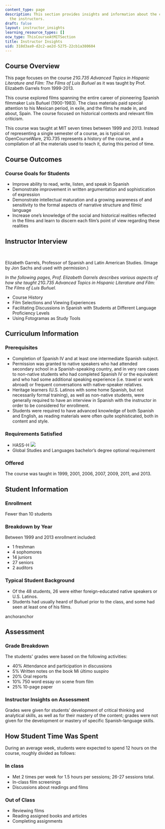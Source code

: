 ```yaml
---
content_type: page
description: This section provides insights and information about the course from
  the instructors.
draft: false
layout: instructor_insights
learning_resource_types: []
ocw_type: ThisCourseAtMITSection
title: Instructor Insights
uid: 318d3aa9-d2c2-ae2d-5275-22cb1a380604
---
```

## Course Overview

This page focuses on the course *21G.735 Advanced Topics in Hispanic Literature and Film: The Films of Luis Buñuel* as it was taught by Prof. Elizabeth Garrels from 1999-2013.

This course explored films spanning the entire career of pioneering Spanish filmmaker Luis Buñuel (1900-1983). The class materials paid special attention to his Mexican period, in exile, and the films he made in, and about, Spain. The course focused on historical contexts and relevant film criticism.

This course was taught at MIT seven times between 1999 and 2013. Instead of representing a single semester of a course, as is typical on OpenCourseWare, 21G.735 represents a history of the course, and a compilation of all the materials used to teach it, during this period of time.

## Course Outcomes

### Course Goals for Students

- Improve ability to read, write, listen, and speak in Spanish
- Demonstrate improvement in written argumentation and sophistication of expression
- Demonstrate intellectual maturation and a growing awareness of and sensitivity to the formal aspects of narrative structure and filmic language
- Increase one’s knowledge of the social and historical realities reflected in the films and learn to discern each film’s point of view regarding these realities

## Instructor Interview

 

Elizabeth Garrels, Professor of Spanish and Latin American Studies. (Image by Jon Sachs and used with permission.)

*In the following pages, Prof. Elizabeth Garrels describes various aspects of how she taught 21G.735 Advanced Topics in Hispanic Literature and Film: The Films of Luis Buñuel.*

- Course History
- Film Selections and Viewing Experiences
- Facilitating Discussions in Spanish with Students at Different Language Proficiency Levels
- Using Fotogramas as Study Tools

## Curriculum Information

### Prerequisites

- Completion of Spanish IV and at least one intermediate Spanish subject.
- Permission was granted to native speakers who had attended secondary school in a Spanish-speaking country, and in very rare cases to non-native students who had completed Spanish IV or the equivalent and who had some additional speaking experience (i.e. travel or work abroad) or frequent conversations with native-speaker relatives.
- Heritage learners (U.S. Latinos with some home Spanish, but not necessarily formal training), as well as non-native students, were generally required to have an interview in Spanish with the instructor in order to be considered for enrollment.
- Students were required to have advanced knowledge of both Spanish and English, as reading materials were often quite sophisticated, both in content and style.

### Requirements Satisfied

- HASS-H ![](/images/educator/icon-question-hass-h.png)
- Global Studies and Languages bachelor’s degree optional requirement

### Offered

The course was taught in 1999, 2001, 2006, 2007, 2009, 2011, and 2013.

## Student Information

### Enrollment

Fewer than 10 students

### Breakdown by Year

Between 1999 and 2013 enrollment included:

- 1 freshman
- 4 sophomores
- 14 juniors
- 27 seniors
- 2 auditors

### Typical Student Background

- Of the 48 students, 26 were either foreign-educated native speakers or U.S. Latinos.
- Students had usually heard of Buñuel prior to the class, and some had seen at least one of his films.

anchoranchor

## Assessment

### Grade Breakdown

The students' grades were based on the following activities:

- 40% Attendance and participation in discussions
- 5% Written notes on the book Mi último suspiro
- 20% Oral reports
- 10% 750 word essay on scene from film
- 25% 10-page paper

### Instructor Insights on Assessment

Grades were given for students’ development of critical thinking and analytical skills, as well as for their mastery of the content; grades were not given for the development or mastery of specific Spanish-language skills.

## How Student Time Was Spent

During an average week, students were expected to spend 12 hours on the course, roughly divided as follows:

### In class

- Met 2 times per week for 1.5 hours per sessions; 26-27 sessions total.
- In-class film screenings
- Discussions about readings and films

### Out of Class

- Reviewing films
- Reading assigned books and articles
- Completing assignments